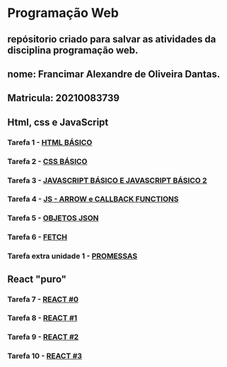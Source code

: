 # Programação Web

## repósitorio criado para salvar as atividades da disciplina programação web.

## nome: Francimar Alexandre de Oliveira Dantas.

## Matricula: 20210083739



## Html, css e JavaScript

### Tarefa 1 -  <a href="https://github.com/ApenasUDev/programacao-web/tree/main/html%20basico">HTML BÁSICO</a> 

### Tarefa 2 -  <a href="https://github.com/ApenasUDev/programacao-web/tree/main/css%20basico">CSS BÁSICO</a>

### Tarefa 3 -  <a href="https://github.com/ApenasUDev/programacao-web/tree/main/js-basico">JAVASCRIPT BÁSICO E JAVASCRIPT BÁSICO 2</a>

### Tarefa 4 -  <a href="https://github.com/ApenasUDev/programacao-web/tree/main/js%20-%20Arrow%20e%20callback%20Functions">JS - ARROW e CALLBACK FUNCTIONS</a>

### Tarefa 5 -  <a href="https://github.com/ApenasUDev/programacao-web/tree/main/objetos%20json">OBJETOS JSON</a>

### Tarefa 6 -  <a href="https://github.com/ApenasUDev/programacao-web/tree/main/Fetch">FETCH </a>

### Tarefa extra unidade 1 - <a href = "https://github.com/ApenasUDev/programacao-web/tree/main/promessas">PROMESSAS</a>


## React "puro"

### Tarefa 7 -  <a href="https://github.com/ApenasUDev/programacao-web/tree/main/Receita%20-%20React%20%230">REACT #0</a>

### Tarefa 8 -  <a href="https://github.com/ApenasUDev/programacao-web/tree/main/Receita%20-%20React%20%231">REACT #1</a>

### Tarefa 9 -  <a href="https://github.com/ApenasUDev/programacao-web/tree/main/Receita%20-%20React%20%232">REACT #2</a>

### Tarefa 10 - <a href = "https://github.com/ApenasUDev/programacao-web/tree/main/Receita%20-%20React%20%233">REACT #3</a>

